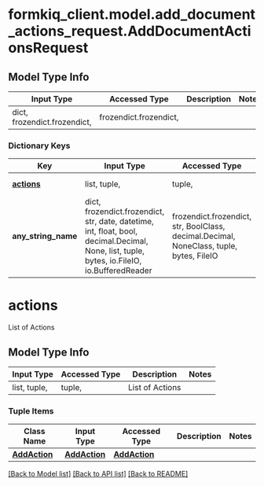 # formkiq_client.model.add_document_actions_request.AddDocumentActionsRequest

## Model Type Info
Input Type | Accessed Type | Description | Notes
------------ | ------------- | ------------- | -------------
dict, frozendict.frozendict,  | frozendict.frozendict,  |  | 

### Dictionary Keys
Key | Input Type | Accessed Type | Description | Notes
------------ | ------------- | ------------- | ------------- | -------------
**[actions](#actions)** | list, tuple,  | tuple,  | List of Actions | [optional] 
**any_string_name** | dict, frozendict.frozendict, str, date, datetime, int, float, bool, decimal.Decimal, None, list, tuple, bytes, io.FileIO, io.BufferedReader | frozendict.frozendict, str, BoolClass, decimal.Decimal, NoneClass, tuple, bytes, FileIO | any string name can be used but the value must be the correct type | [optional]

# actions

List of Actions

## Model Type Info
Input Type | Accessed Type | Description | Notes
------------ | ------------- | ------------- | -------------
list, tuple,  | tuple,  | List of Actions | 

### Tuple Items
Class Name | Input Type | Accessed Type | Description | Notes
------------- | ------------- | ------------- | ------------- | -------------
[**AddAction**](AddAction.md) | [**AddAction**](AddAction.md) | [**AddAction**](AddAction.md) |  | 

[[Back to Model list]](../../README.md#documentation-for-models) [[Back to API list]](../../README.md#documentation-for-api-endpoints) [[Back to README]](../../README.md)

